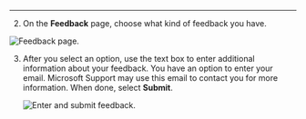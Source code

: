 ---

2. On the **Feedback**  page, choose what kind of feedback you have.

  ![Feedback page.](../customer-service/media/feedback-page.png "Feedback page")

3. After you select an option, use the text box to enter additional information about your feedback. You have an option to enter your email. Microsoft Support may use this email to contact you for more information. When done, select **Submit**.
  
   ![Enter and submit feedback.](../customer-service/media/submit-feedback.png "Enter and submit feedback")
